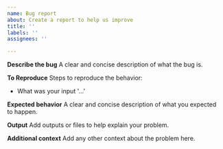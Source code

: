 ```yaml
---
name: Bug report
about: Create a report to help us improve
title: ''
labels: ''
assignees: ''

---
```


**Describe the bug**
A clear and concise description of what the bug is.

**To Reproduce**
Steps to reproduce the behavior:
 - What was your input '...'

**Expected behavior**
A clear and concise description of what you expected to happen.

**Output**
Add outputs or files to help explain your problem.

**Additional context**
Add any other context about the problem here.
